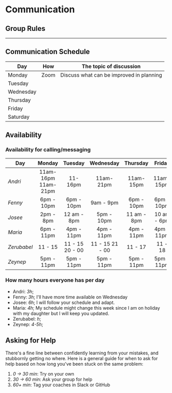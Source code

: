 # Communication

## Group Rules

<!-- any general rules you'd like to set for your group? -->

---

## Communication Schedule

| Day       | How  | The topic of discussion                  |
| --------- | :--: | ---------------------------------------- |
| Monday    | Zoom | Discuss what can be improved in planning |
| Tuesday   |      |                                          |
| Wednesday |      |                                          |
| Thursday  |      |                                          |
| Friday    |      |                                          |
| Saturday  |      |                                          |

<!-- ## Communication Channels

how often will we get in touch on each channel, and what we will discuss there:

- **Issues**:
- **Pull Requests**:
- **GitHub Discussions**: For review
- **Slack/Discord**: Discord
- **Video Calls**: Yes

--- -->

## Availability

### Availability for calling/messaging

| Day         |       Monday        |     Tuesday     |    Wednesday    |  Thursday   |   Friday    |   Saturday   |   Sunday   |
| ----------- | :-----------------: | :-------------: | :-------------: | :---------: | :---------: | :----------: | :--------: |
| _Andri_     | 11am-16pm 11am-21pm |     11-16pm     |    11am-21pm    |  11am-15pm  |  11am-15pm  |  11am-15pm   |            |
| _Fenny_     |     6pm - 10pm      |   6pm - 10pm    |    9am - 9pm    | 6pm - 10pm  | 6pm - 10pm  |  6pm - 10pm  | 6pm - 10pm |
| _Josee_     |      2pm - 8pm      |   12 am - 8pm   |   5pm - 10pm    | 11 am - 8pm | 10 am - 6pm | 11 am - 11pm |            |
| _Maria_     |     6pm - 11pm      |   4pm - 11pm    |   4pm - 11pm    | 4pm - 11pm  | 4pm - 11pm  |  4pm - 11pm  |            |
| _Zerubabel_ |       11 - 15       | 11 - 15 20 - 00 | 11 - 15 21 - 00 |   11 - 17   |   11 - 18   |              |            |
| _Zeynep_    |     5pm - 11pm      |   5pm - 11pm    |   5pm - 11pm    | 5pm - 11pm  | 5pm - 11pm  |  5pm - 11pm  |            |

### How many hours everyone has per day

- Andri: _3h_;
- Fenny: _3h_; I'll have more time available on Wednesday
- Josee: _6h_; I will follow your schedule and adapt.
- Maria: _4h_; My schedule might change this week since I am on holiday with my
  daughter but I will keep you updated.
- Zerubabel: _h_;
- Zeynep: _4-5h_;

## Asking for Help

There's a fine line between confidently learning from your mistakes, and
stubbornly getting no where. Here is a general guide for when to ask for help
based on how long you've been stuck on the same problem:

1. _0 -> 30 min_: Try on your own
2. _30 -> 60 min_: Ask your group for help
3. _60+ min_: Tag your coaches in Slack or GitHub
